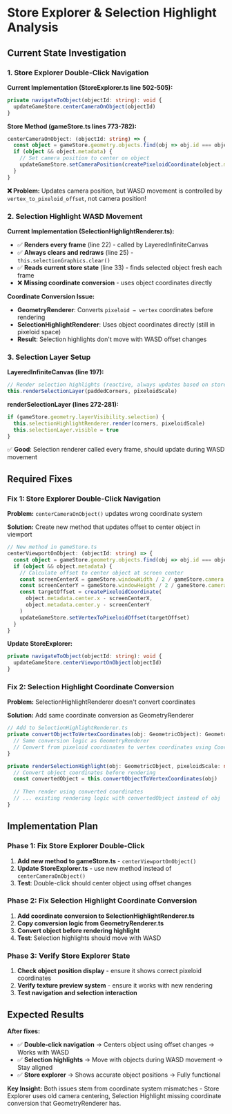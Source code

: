 # Store Explorer & Selection Highlight Analysis

## Current State Investigation

### 1. Store Explorer Double-Click Navigation

**Current Implementation (StoreExplorer.ts line 502-505):**
```typescript
private navigateToObject(objectId: string): void {
  updateGameStore.centerCameraOnObject(objectId)
}
```

**Store Method (gameStore.ts lines 773-782):**
```typescript
centerCameraOnObject: (objectId: string) => {
  const object = gameStore.geometry.objects.find(obj => obj.id === objectId)
  if (object && object.metadata) {
    // Set camera position to center on object
    updateGameStore.setCameraPosition(createPixeloidCoordinate(object.metadata.center.x, object.metadata.center.y))
  }
}
```

**❌ Problem:** Updates camera position, but WASD movement is controlled by `vertex_to_pixeloid_offset`, not camera position!

### 2. Selection Highlight WASD Movement

**Current Implementation (SelectionHighlightRenderer.ts):**
- ✅ **Renders every frame** (line 22) - called by LayeredInfiniteCanvas 
- ✅ **Always clears and redraws** (line 25) - `this.selectionGraphics.clear()`
- ✅ **Reads current store state** (line 33) - finds selected object fresh each frame
- ❌ **Missing coordinate conversion** - uses object coordinates directly

**Coordinate Conversion Issue:**
- **GeometryRenderer**: Converts `pixeloid → vertex` coordinates before rendering
- **SelectionHighlightRenderer**: Uses object coordinates directly (still in pixeloid space)
- **Result**: Selection highlights don't move with WASD offset changes

### 3. Selection Layer Setup

**LayeredInfiniteCanvas (line 197):**
```typescript
// Render selection highlights (reactive, always updates based on store state)
this.renderSelectionLayer(paddedCorners, pixeloidScale)
```

**renderSelectionLayer (lines 272-281):**
```typescript
if (gameStore.geometry.layerVisibility.selection) {
  this.selectionHighlightRenderer.render(corners, pixeloidScale)
  this.selectionLayer.visible = true
}
```

✅ **Good**: Selection renderer called every frame, should update during WASD movement

## Required Fixes

### Fix 1: Store Explorer Double-Click Navigation

**Problem:** `centerCameraOnObject()` updates wrong coordinate system

**Solution:** Create new method that updates offset to center object in viewport

```typescript
// New method in gameStore.ts
centerViewportOnObject: (objectId: string) => {
  const object = gameStore.geometry.objects.find(obj => obj.id === objectId)
  if (object && object.metadata) {
    // Calculate offset to center object at screen center
    const screenCenterX = gameStore.windowWidth / 2 / gameStore.camera.pixeloid_scale
    const screenCenterY = gameStore.windowHeight / 2 / gameStore.camera.pixeloid_scale
    const targetOffset = createPixeloidCoordinate(
      object.metadata.center.x - screenCenterX,
      object.metadata.center.y - screenCenterY
    )
    updateGameStore.setVertexToPixeloidOffset(targetOffset)
  }
}
```

**Update StoreExplorer:**
```typescript
private navigateToObject(objectId: string): void {
  updateGameStore.centerViewportOnObject(objectId)
}
```

### Fix 2: Selection Highlight Coordinate Conversion

**Problem:** SelectionHighlightRenderer doesn't convert coordinates

**Solution:** Add same coordinate conversion as GeometryRenderer

```typescript
// Add to SelectionHighlightRenderer.ts
private convertObjectToVertexCoordinates(obj: GeometricObject): GeometricObject {
  // Same conversion logic as GeometryRenderer
  // Convert from pixeloid coordinates to vertex coordinates using CoordinateHelper
}

private renderSelectionHighlight(obj: GeometricObject, pixeloidScale: number): void {
  // Convert object coordinates before rendering
  const convertedObject = this.convertObjectToVertexCoordinates(obj)
  
  // Then render using converted coordinates
  // ... existing rendering logic with convertedObject instead of obj
}
```

## Implementation Plan

### Phase 1: Fix Store Explorer Double-Click

1. **Add new method to gameStore.ts** - `centerViewportOnObject()`
2. **Update StoreExplorer.ts** - use new method instead of `centerCameraOnObject()`
3. **Test**: Double-click should center object using offset changes

### Phase 2: Fix Selection Highlight Coordinate Conversion

1. **Add coordinate conversion to SelectionHighlightRenderer.ts**
2. **Copy conversion logic from GeometryRenderer.ts** 
3. **Convert object before rendering highlight**
4. **Test**: Selection highlights should move with WASD

### Phase 3: Verify Store Explorer State

1. **Check object position display** - ensure it shows correct pixeloid coordinates
2. **Verify texture preview system** - ensure it works with new rendering
3. **Test navigation and selection interaction**

## Expected Results

**After fixes:**
- ✅ **Double-click navigation** → Centers object using offset changes → Works with WASD
- ✅ **Selection highlights** → Move with objects during WASD movement → Stay aligned
- ✅ **Store explorer** → Shows accurate object positions → Fully functional

**Key Insight:** Both issues stem from coordinate system mismatches - Store Explorer uses old camera centering, Selection Highlight missing coordinate conversion that GeometryRenderer has.